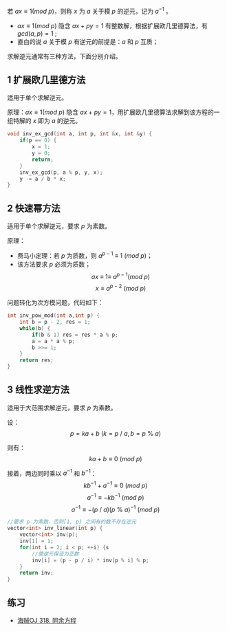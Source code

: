 若 $ax \equiv 1 (mod\ p)$，则称 $x$ 为 $a$ 关于模 $p$ 的逆元，记为 $a^{-1}$ 。
- $ax \equiv 1 (mod\ p)$ 隐含 $ax + py = 1$ 有整数解，根据扩展欧几里德算法，有 $gcd(a, p) = 1$ ;
- 直白的说 $a$ 关于模 $p$ 有逆元的前提是：$a$ 和 $p$ 互质；

求解逆元通常有三种方法，下面分别介绍。

## 1 扩展欧几里德方法
适用于单个求解逆元。

原理：$ax \equiv 1 (mod\ p)$ 隐含 $ax + py = 1$，用扩展欧几里德算法求解到该方程的一组特解的 $x$ 即为 $a$ 的逆元。
```cpp
void inv_ex_gcd(int a, int p, int &x, int &y) {
    if(p == 0) {
        x = 1;
        y = 0;
        return;
    }
    inv_ex_gcd(p, a % p, y, x);
    y -= a / b * x;
}
```
## 2 快速幂方法
适用于单个求解逆元，要求 $p$ 为素数。

原理：
- 费马小定理：若 $p$ 为质数，则 $a^{p - 1}\ \equiv\ 1\ (mod\ p)$；
- 该方法要求 $p$ 必须为质数；
$$ax\ \equiv\ 1 \equiv\ a^{p - 1} (mod\ p) $$
$$x \equiv a^{p - 2} \ (mod\ p)$$ 

问题转化为次方模问题，代码如下：
```cpp
int inv_pow_mod(int a,int p) {
    int b = p - 2, res = 1;
    while(b) {
        if(b & 1) res = res * a % p;
        a = a * a % p;
        b >>= 1;
    }
    return res;
}
```

## 3 线性求逆方法
适用于大范围求解逆元，要求 $p$ 为素数。

设： 
$$p = ka + b\ (k = p\ /\ a, b = p\ \%\ a)$$ 

则有：
$$ka + b \equiv 0 \ (mod\ p)$$

接着，两边同时乘以 $a^{-1}$ 和 $b^{-1}$：
$$kb^{-1} + a^{-1} \equiv 0\ (mod\ p)$$
$$a^{-1} \equiv -kb^{-1}\ (mod\ p)$$
$$a^{-1} \equiv -(p\ /\ a)(p\ \%\ a)^{-1}\ (mod\ p)$$

```cpp
//要求 p 为素数，否则[1, p) 之间有的数不存在逆元
vector<int> inv_linear(int p) {
    vector<int> inv(p);
    inv[1] = 1;
    for(int i = 2; i < p; ++i) {s
        //使逆元保证为正数
        inv[i] = (p - p / i) * inv[p % i] % p;
    }
    return inv;
}
```

## 练习
- [海贼OJ 318. 同余方程](http://oj.haizeix.com/problem/318)